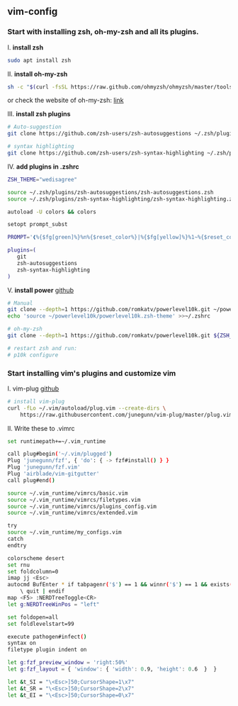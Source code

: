 ## vim-config

### Start with installing zsh, oh-my-zsh and all its plugins.

I. **install zsh**

```bash
sudo apt install zsh
```

II. **install oh-my-zsh**  

```bash
sh -c "$(curl -fsSL https://raw.github.com/ohmyzsh/ohmyzsh/master/tools/install.sh)"
```

or check the website of oh-my-zsh: [link](https://ohmyz.sh/#install)  

III. **install zsh plugins**  

```bash
# Auto-suggestion
git clone https://github.com/zsh-users/zsh-autosuggestions ~/.zsh/plugins/zsh-autosuggestions

# syntax highlighting
git clone https://github.com/zsh-users/zsh-syntax-highlighting ~/.zsh/plugins/zsh-syntax-highlighting
```

IV. **add plugins in .zshrc**  

```bash
ZSH_THEME="wedisagree"

source ~/.zsh/plugins/zsh-autosuggestions/zsh-autosuggestions.zsh
source ~/.zsh/plugins/zsh-syntax-highlighting/zsh-syntax-highlighting.zsh

autoload -U colors && colors

setopt prompt_subst

PROMPT='❰%{$fg[green]%}%n%{$reset_color%}|%{$fg[yellow]%}%1~%{$reset_color%}%{$fg[blue]%}$(git branch --show-current 2&> /dev/null | xargs -I branch echo "(branch)")%{$reset_color%}❱ '

plugins=(
   git
   zsh-autosuggestions
   zsh-syntax-highlighting
)
```

V. **install power** [github](https://github.com/romkatv/powerlevel10k)

```bash
# Manual
git clone --depth=1 https://github.com/romkatv/powerlevel10k.git ~/powerlevel10k
echo 'source ~/powerlevel10k/powerlevel10k.zsh-theme' >>~/.zshrc

# oh-my-zsh
git clone --depth=1 https://github.com/romkatv/powerlevel10k.git ${ZSH_CUSTOM:-$HOME/.oh-my-zsh/custom}/themes/powerlevel10k

# restart zsh and run:
# p10k configure
```

### Start installing vim's plugins and customize vim

I. vim-plug [github](https://github.com/junegunn/vim-plug)

```bash
# install vim-plug
curl -fLo ~/.vim/autoload/plug.vim --create-dirs \
    https://raw.githubusercontent.com/junegunn/vim-plug/master/plug.vim
```

II. Write these to .vimrc

```bash
set runtimepath+=~/.vim_runtime

call plug#begin('~/.vim/plugged')
Plug 'junegunn/fzf', { 'do': { -> fzf#install() } }
Plug 'junegunn/fzf.vim'
Plug 'airblade/vim-gitgutter'
call plug#end()

source ~/.vim_runtime/vimrcs/basic.vim
source ~/.vim_runtime/vimrcs/filetypes.vim
source ~/.vim_runtime/vimrcs/plugins_config.vim
source ~/.vim_runtime/vimrcs/extended.vim

try
source ~/.vim_runtime/my_configs.vim
catch
endtry

colorscheme desert
set rnu
set foldcolumn=0
imap jj <Esc>
autocmd BufEnter * if tabpagenr('$') == 1 && winnr('$') == 1 && exists('b:NERDTree') && b:NERDTree.isTabTree() |
    \ quit | endif
map <F5> :NERDTreeToggle<CR>
let g:NERDTreeWinPos = "left"

set foldopen=all
set foldlevelstart=99

execute pathogen#infect()
syntax on
filetype plugin indent on

let g:fzf_preview_window = 'right:50%'
let g:fzf_layout = { 'window': { 'width': 0.9, 'height': 0.6  }  }

let &t_SI = "\<Esc>]50;CursorShape=1\x7"
let &t_SR = "\<Esc>]50;CursorShape=2\x7"
let &t_EI = "\<Esc>]50;CursorShape=0\x7"
```

